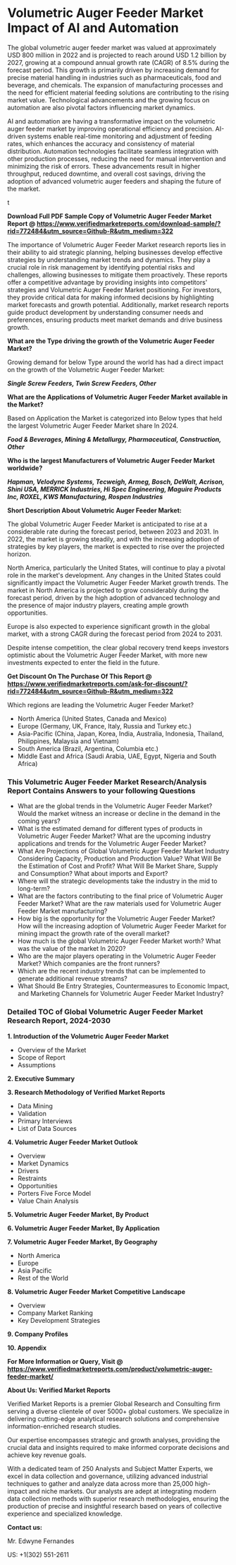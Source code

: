 <meta name="title" content="Global Volumetric Auger Feeder Market Impact of AI and Automation"><meta name="description" content="The global volumetric auger feeder market was valued at approximately USD 800 million in 2022 and is projected to reach around USD 1.2 billion by 2027, growing at a co"><meta name="title" content="Volumetric Auger Feeder Market Size, Share, Scope, Trends, Growth, Opportunities, Analysis, Forecast"><h1>Volumetric Auger Feeder Market Impact of AI and Automation</h1><p>The global volumetric auger feeder market was valued at approximately USD 800 million in 2022 and is projected to reach around USD 1.2 billion by 2027, growing at a compound annual growth rate (CAGR) of 8.5% during the forecast period. This growth is primarily driven by increasing demand for precise material handling in industries such as pharmaceuticals, food and beverage, and chemicals. The expansion of manufacturing processes and the need for efficient material feeding solutions are contributing to the rising market value. Technological advancements and the growing focus on automation are also pivotal factors influencing market dynamics.</p><p>AI and automation are having a transformative impact on the volumetric auger feeder market by improving operational efficiency and precision. AI-driven systems enable real-time monitoring and adjustment of feeding rates, which enhances the accuracy and consistency of material distribution. Automation technologies facilitate seamless integration with other production processes, reducing the need for manual intervention and minimizing the risk of errors. These advancements result in higher throughput, reduced downtime, and overall cost savings, driving the adoption of advanced volumetric auger feeders and shaping the future of the market.</p>t</p><p id="" class=""><strong>Download Full PDF Sample Copy of Volumetric Auger Feeder Market Report @ <a href="https://www.verifiedmarketreports.com/download-sample/?rid=772484&utm_source=Github-R&utm_medium=322" target="_blank">https://www.verifiedmarketreports.com/download-sample/?rid=772484&utm_source=Github-R&utm_medium=322</a></strong></p><p>The importance of&nbsp;Volumetric Auger Feeder Market research reports lies in their ability to aid strategic planning, helping businesses develop effective strategies by understanding market trends and dynamics. They play a crucial role in risk management by identifying potential risks and challenges, allowing businesses to mitigate them proactively. These reports offer a competitive advantage by providing insights into competitors' strategies and Volumetric Auger Feeder Market positioning. For investors, they provide critical data for making informed decisions by highlighting market forecasts and growth potential. Additionally, market research reports guide product development by understanding consumer needs and preferences, ensuring products meet market demands and drive business growth.</p><p><strong>What are the&nbsp;Type driving the growth of the Volumetric Auger Feeder Market?</strong></p><p id="" class="">Growing demand for below Type around the world has had a direct impact on the growth of the Volumetric Auger Feeder Market:</p><em><strong>Single Screw Feeders, Twin Screw Feeders, Other</strong></em></p><strong>What are the&nbsp;Applications&nbsp;of Volumetric Auger Feeder Market available in the Market?</strong></p><p id="" class="">Based on Application the Market is categorized into Below types that held the largest Volumetric Auger Feeder Market share In 2024.</p><em><strong>Food & Beverages, Mining & Metallurgy, Pharmaceutical, Construction, Other</strong></em></p><strong>Who is the largest Manufacturers of Volumetric Auger Feeder Market worldwide?</strong></p><p><em><strong>Hapman, Velodyne Systems, Tecweigh, Armeg, Bosch, DeWalt, Acrison, Shini USA, MERRICK Industries, Hi Spec Engineering, Maguire Products Inc, ROXEL, KWS Manufacturing, Rospen Industries</strong></em></p><p id="" class=""><strong>Short Description About Volumetric Auger Feeder Market:</strong></p><p>The global Volumetric Auger Feeder Market is anticipated to rise at a considerable rate during the forecast period, between 2023 and 2031. In 2022, the market is growing steadily, and with the increasing adoption of strategies by key players, the market is expected to rise over the projected horizon.</p><p>North America, particularly the United States, will continue to play a pivotal role in the market's development. Any changes in the United States could significantly impact the Volumetric Auger Feeder Market growth trends. The market in North America is projected to grow considerably during the forecast period, driven by the high adoption of advanced technology and the presence of major industry players, creating ample growth opportunities.</p><p>Europe is also expected to experience significant growth in the global market, with a strong CAGR during the forecast period from 2024 to 2031.</p><p>Despite intense competition, the clear global recovery trend keeps investors optimistic about the Volumetric Auger Feeder Market, with more new investments expected to enter the field in the future.</p><p id="" class=""><strong>Get Discount On The Purchase Of This Report @ <a href="https://www.verifiedmarketreports.com/ask-for-discount/?rid=772484&utm_source=Github-R&utm_medium=322" target="_blank">https://www.verifiedmarketreports.com/ask-for-discount/?rid=772484&utm_source=Github-R&utm_medium=322</a></strong></p>Which regions are leading the Volumetric Auger Feeder Market?</p><ul><li>North America (United States, Canada and Mexico)</li><li>Europe (Germany, UK, France, Italy, Russia and Turkey etc.)</li><li>Asia-Pacific (China, Japan, Korea, India, Australia, Indonesia, Thailand, Philippines, Malaysia and Vietnam)</li><li>South America (Brazil, Argentina, Columbia etc.)</li><li>Middle East and Africa (Saudi Arabia, UAE, Egypt, Nigeria and South Africa)</li></ul><h3 id="" class="">This Volumetric Auger Feeder Market Research/Analysis Report Contains Answers to your following Questions</h3><ul><li>What are the global trends in the Volumetric Auger Feeder Market? Would the market witness an increase or decline in the demand in the coming years?</li><li>What is the estimated demand for different types of products in Volumetric Auger Feeder Market? What are the upcoming industry applications and trends for the Volumetric Auger Feeder Market?</li><li>What Are Projections of Global Volumetric Auger Feeder Market Industry Considering Capacity, Production and Production Value? What Will Be the Estimation of Cost and Profit? What Will Be Market Share, Supply and Consumption? What about imports and Export?</li><li>Where will the strategic developments take the industry in the mid to long-term?</li><li>What are the factors contributing to the final price of Volumetric Auger Feeder Market? What are the raw materials used for Volumetric Auger Feeder Market manufacturing?</li><li>How big is the opportunity for the Volumetric Auger Feeder Market? How will the increasing adoption of Volumetric Auger Feeder Market for mining impact the growth rate of the overall market?</li><li>How much is the global Volumetric Auger Feeder Market worth? What was the value of the market In 2020?</li><li>Who are the major players operating in the Volumetric Auger Feeder Market? Which companies are the front runners?</li><li>Which are the recent industry trends that can be implemented to generate additional revenue streams?</li><li>What Should Be Entry Strategies, Countermeasures to Economic Impact, and Marketing Channels for Volumetric Auger Feeder Market Industry?</li></ul><h3 id="" class="">Detailed TOC of Global Volumetric Auger Feeder Market Research Report, 2024-2030</h3><p id="" class=""><strong>1. Introduction of the Volumetric Auger Feeder Market</strong></p><ul><li>Overview of the Market</li><li>Scope of Report</li><li>Assumptions</li></ul><p id="" class=""><strong>2. Executive Summary</strong></p><p id="" class=""><strong>3. Research Methodology of Verified Market Reports</strong></p><ul><li>Data Mining</li><li>Validation</li><li>Primary Interviews</li><li>List of Data Sources</li></ul><p id="" class=""><strong>4. Volumetric Auger Feeder Market Outlook</strong></p><ul><li>Overview</li><li>Market Dynamics</li><li>Drivers</li><li>Restraints</li><li>Opportunities</li><li>Porters Five Force Model</li><li>Value Chain Analysis</li></ul><p id="" class=""><strong>5. Volumetric Auger Feeder Market, By Product</strong></p><p id="" class=""><strong>6. Volumetric Auger Feeder Market, By Application</strong></p><p id="" class=""><strong>7. Volumetric Auger Feeder Market, By Geography</strong></p><ul><li>North America</li><li>Europe</li><li>Asia Pacific</li><li>Rest of the World</li></ul><p id="" class=""><strong>8. Volumetric Auger Feeder Market Competitive Landscape</strong></p><ul><li>Overview</li><li>Company Market Ranking</li><li>Key Development Strategies</li></ul><p id="" class=""><strong>9. Company Profiles</strong></p><p id="" class=""><strong>10. Appendix</strong></p><p id="" class=""><strong>For More Information or Query, Visit @ <a href="https://www.verifiedmarketreports.com/product/volumetric-auger-feeder-market/" target="_blank">https://www.verifiedmarketreports.com/product/volumetric-auger-feeder-market/</a></strong></p><p id="" class=""><strong>About Us: Verified Market Reports</strong></p><p id="" class="">Verified Market Reports is a premier Global Research and Consulting firm serving a diverse clientele of over 5000+ global customers. We specialize in delivering cutting-edge analytical research solutions and comprehensive information-enriched research studies.</p><p id="" class="">Our expertise encompasses strategic and growth analyses, providing the crucial data and insights required to make informed corporate decisions and achieve key revenue goals.</p><p id="" class="">With a dedicated team of 250 Analysts and Subject Matter Experts, we excel in data collection and governance, utilizing advanced industrial techniques to gather and analyze data across more than 25,000 high-impact and niche markets. Our analysts are adept at integrating modern data collection methods with superior research methodologies, ensuring the production of precise and insightful research based on years of collective experience and specialized knowledge.</p><p id="" class=""><strong>Contact us:</strong></p><p id="" class="">Mr. Edwyne Fernandes</p><p id="" class="">US: +1(302) 551-2611</p>